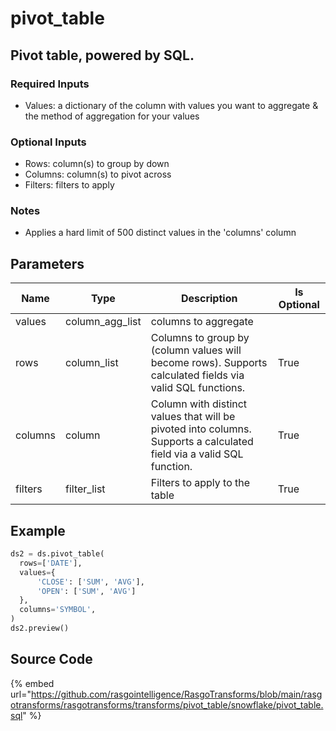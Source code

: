 

# pivot_table

## Pivot table, powered by SQL.

### Required Inputs
- Values: a dictionary of the column with values you want to aggregate & the method of aggregation for your values

### Optional Inputs
- Rows: column(s) to group by down
- Columns: column(s) to pivot across
- Filters: filters to apply

### Notes
- Applies a hard limit of 500 distinct values in the 'columns' column


## Parameters

|  Name   |      Type       |                                                     Description                                                      | Is Optional |
| ------- | --------------- | -------------------------------------------------------------------------------------------------------------------- | ----------- |
| values  | column_agg_list | columns to aggregate                                                                                                 |             |
| rows    | column_list     | Columns to group by (column values will become rows). Supports calculated fields via valid SQL functions.            | True        |
| columns | column          | Column with distinct values that will be pivoted into columns. Supports a calculated field via a valid SQL function. | True        |
| filters | filter_list     | Filters to apply to the table                                                                                        | True        |


## Example

```python
ds2 = ds.pivot_table(
  rows=['DATE'],
  values={
      'CLOSE': ['SUM', 'AVG'],
      'OPEN': ['SUM', 'AVG']
  },
  columns='SYMBOL',
)
ds2.preview()
```

## Source Code

{% embed url="https://github.com/rasgointelligence/RasgoTransforms/blob/main/rasgotransforms/rasgotransforms/transforms/pivot_table/snowflake/pivot_table.sql" %}

